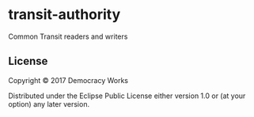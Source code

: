 # transit-authority

Common Transit readers and writers

## License

Copyright © 2017 Democracy Works

Distributed under the Eclipse Public License either version 1.0 or (at
your option) any later version.
